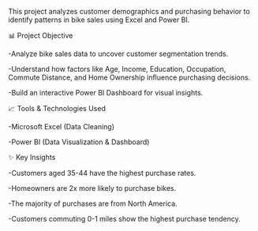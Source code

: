 This project analyzes customer demographics and purchasing behavior to identify patterns in bike sales using Excel and Power BI.

📊 Project Objective
  
  -Analyze bike sales data to uncover customer segmentation trends.
  
  -Understand how factors like Age, Income, Education, Occupation, Commute Distance, and Home Ownership influence purchasing decisions.
 
  -Build an interactive Power BI Dashboard for visual insights.

  
  📈 Tools & Technologies Used
  
  -Microsoft Excel (Data Cleaning)

  -Power BI (Data Visualization & Dashboard)

  
  ✨ Key Insights
  
  -Customers aged 35-44 have the highest purchase rates.

  -Homeowners are 2x more likely to purchase bikes.

  -The majority of purchases are from North America.

  -Customers commuting 0-1 miles show the highest purchase tendency.
